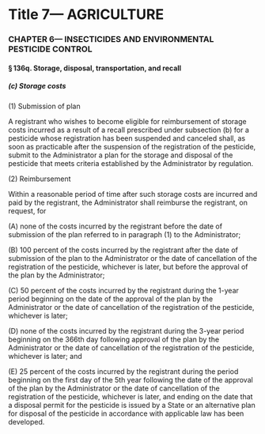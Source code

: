 
# Title 7— AGRICULTURE
### CHAPTER 6— INSECTICIDES AND ENVIRONMENTAL PESTICIDE CONTROL
#### § 136q. Storage, disposal, transportation, and recall
##### (c) Storage costs

(1) Submission of plan

A registrant who wishes to become eligible for reimbursement of storage costs incurred as a result of a recall prescribed under subsection (b) for a pesticide whose registration has been suspended and canceled shall, as soon as practicable after the suspension of the registration of the pesticide, submit to the Administrator a plan for the storage and disposal of the pesticide that meets criteria established by the Administrator by regulation.

(2) Reimbursement

Within a reasonable period of time after such storage costs are incurred and paid by the registrant, the Administrator shall reimburse the registrant, on request, for

(A) none of the costs incurred by the registrant before the date of submission of the plan referred to in paragraph (1) to the Administrator;

(B) 100 percent of the costs incurred by the registrant after the date of submission of the plan to the Administrator or the date of cancellation of the registration of the pesticide, whichever is later, but before the approval of the plan by the Administrator;

(C) 50 percent of the costs incurred by the registrant during the 1-year period beginning on the date of the approval of the plan by the Administrator or the date of cancellation of the registration of the pesticide, whichever is later;

(D) none of the costs incurred by the registrant during the 3-year period beginning on the 366th day following approval of the plan by the Administrator or the date of cancellation of the registration of the pesticide, whichever is later; and

(E) 25 percent of the costs incurred by the registrant during the period beginning on the first day of the 5th year following the date of the approval of the plan by the Administrator or the date of cancellation of the registration of the pesticide, whichever is later, and ending on the date that a disposal permit for the pesticide is issued by a State or an alternative plan for disposal of the pesticide in accordance with applicable law has been developed.
